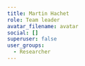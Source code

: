 ```yaml
---
title: Martin Hachet
role: Team leader
avatar_filename: avatar
social: []
superuser: false
user_groups:
  - Researcher
---
```

